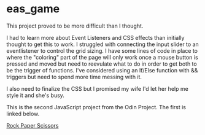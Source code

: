 # eas_game

This project proved to be more difficult than I thought. 

I had to learn more about Event Listeners and CSS effects than initially thought to get this to work. I struggled with connecting the input slider to an eventlistener to control the grid sizing. I have some lines of code in place to where the "coloring" part of the page will only work once a mouse button is pressed and moved but need to reevulate what to do in order to get both to be the trigger of functions. I've considered using an If/Else function with && triggers but need to spend more time messing with it.

I also need to finalize the CSS but I promised my wife I'd let her help me style it and she's busy.


This is the second JavaScript project from the Odin Project. The first is linked below.

<a href="https://github.com/ArchdukeChilly/rps_game">Rock Paper Scissors</a>

